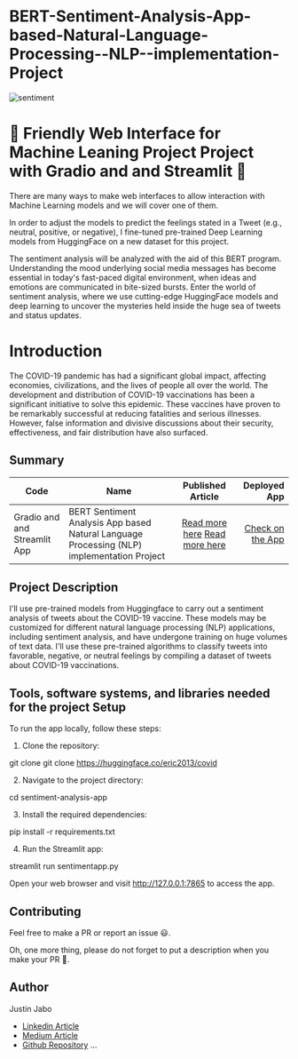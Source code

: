 # BERT-Sentiment-Analysis-App-based-Natural-Language-Processing--NLP--implementation-Project

![sentiment](https://github.com/justinjabo250/BERT-Sentiment-Analysis-App-based-Natural-Language-Processing--NLP--implementation/assets/115732734/c488d433-e456-4ba9-a180-f9aa4da64d0b)

# 🚀 Friendly Web Interface for Machine Leaning Project Project with Gradio and and Streamlit 🚀

There are many ways to make web interfaces to allow interaction with Machine Learning models and we will cover one of them.

In order to adjust the models to predict the feelings stated in a Tweet (e.g., neutral, positive, or negative), I fine-tuned pre-trained Deep Learning models from HuggingFace on a new dataset for this project.

The sentiment analysis will be analyzed with the aid of this BERT program. Understanding the mood underlying social media messages has become essential in today's fast-paced digital environment, when ideas and emotions are communicated in bite-sized bursts. Enter the world of sentiment analysis, where we use cutting-edge HuggingFace models and deep learning to uncover the mysteries held inside the huge sea of tweets and status updates.


# Introduction
The COVID-19 pandemic has had a significant global impact, affecting economies, civilizations, and the lives of people all over the world. The development and distribution of COVID-19 vaccinations has been a significant initiative to solve this epidemic. These vaccines have proven to be remarkably successful at reducing fatalities and serious illnesses. However, false information and divisive discussions about their security, effectiveness, and fair distribution have also surfaced.



## Summary
| Code      | Name        | Published Article |  Deployed App |
|-----------|-------------|:-------------:|------:|
| Gradio and and Streamlit App | BERT Sentiment Analysis App based Natural Language Processing (NLP) implementation Project|  [Read more here](https://www.linkedin.com/pulse/bert-sentiment-analysis-app-based-natural-language-nlp-jabo-justin) [Read more here](https://medium.com/@jabojustin250/bert-sentiment-analysis-app-901447e80a2f) | [Check on the App](http://127.0.0.1:7865) |

## Project Description

I'll use pre-trained models from Huggingface to carry out a sentiment analysis of tweets about the COVID-19 vaccine. These models may be customized for different natural language processing (NLP) applications, including sentiment analysis, and have undergone training on huge volumes of text data. I'll use these pre-trained algorithms to classify tweets into favorable, negative, or neutral feelings by compiling a dataset of tweets about COVID-19 vaccinations.

## Tools, software systems, and libraries needed for the project Setup

To run the app locally, follow these steps:

1. Clone the repository:

git clone git clone https://huggingface.co/eric2013/covid



2. Navigate to the project directory:

cd sentiment-analysis-app
  


  
3. Install the required dependencies:

pip install -r requirements.txt




4. Run the Streamlit app:

streamlit run sentimentapp.py



Open your web browser and visit http://127.0.0.1:7865 to access the app.



## Contributing

Feel free to make a PR or report an issue 😃.

Oh, one more thing, please do not forget to put a description when you make your PR 🙂.

## Author
Justin Jabo
- [Linkedin Article](https://www.linkedin.com/pulse/bert-sentiment-analysis-app-based-natural-language-nlp-jabo-justin) 
- [Medium Article](https://medium.com/@jabojustin250/bert-sentiment-analysis-app-901447e80a2f)
- [Github Repository](https://github.com/justinjabo250)
...

